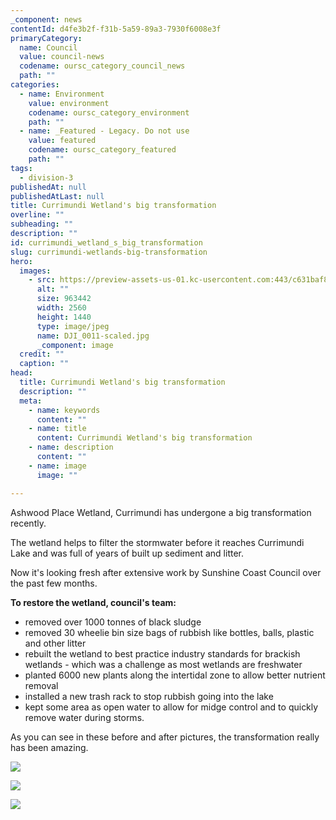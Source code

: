 ```yaml
---
_component: news
contentId: d4fe3b2f-f31b-5a59-89a3-7930f6008e3f
primaryCategory:
  name: Council
  value: council-news
  codename: oursc_category_council_news
  path: ""
categories:
  - name: Environment
    value: environment
    codename: oursc_category_environment
    path: ""
  - name: _Featured - Legacy. Do not use
    value: featured
    codename: oursc_category_featured
    path: ""
tags:
  - division-3
publishedAt: null
publishedAtLast: null
title: Currimundi Wetland's big transformation
overline: ""
subheading: ""
description: ""
id: currimundi_wetland_s_big_transformation
slug: currimundi-wetlands-big-transformation
hero:
  images:
    - src: https://preview-assets-us-01.kc-usercontent.com:443/c631baf8-1b46-001f-580c-d0001b68b4a8/10f333cb-b082-4ac9-9156-64f5882607d3/DJI_0011-scaled.jpg
      alt: ""
      size: 963442
      width: 2560
      height: 1440
      type: image/jpeg
      name: DJI_0011-scaled.jpg
      _component: image
  credit: ""
  caption: ""
head:
  title: Currimundi Wetland's big transformation
  description: ""
  meta:
    - name: keywords
      content: ""
    - name: title
      content: Currimundi Wetland's big transformation
    - name: description
      content: ""
    - name: image
      image: ""

---
```

Ashwood Place Wetland, Currimundi has undergone a big transformation recently.

The wetland helps to filter the stormwater before it reaches Currimundi Lake and was full of years of built up sediment and litter.

Now it's looking fresh after extensive work by Sunshine Coast Council over the past few months.

**To restore the wetland, council's team:**

*   removed over 1000 tonnes of black sludge
*   removed 30 wheelie bin size bags of rubbish like bottles, balls, plastic and other litter
*   rebuilt the wetland to best practice industry standards for brackish wetlands - which was a challenge as most wetlands are freshwater
*   planted 6000 new plants along the intertidal zone to allow better nutrient removal
*   installed a new trash rack to stop rubbish going into the lake
*   kept some area as open water to allow for midge control and to quickly remove water during storms.

As you can see in these before and after pictures, the transformation really has been amazing.

![](https://preview-assets-us-01.kc-usercontent.com:443/c631baf8-1b46-001f-580c-d0001b68b4a8/902cc893-4daf-40a7-b190-3fee5e6c38fb/1.png)

![](https://preview-assets-us-01.kc-usercontent.com:443/c631baf8-1b46-001f-580c-d0001b68b4a8/7fe07e82-d26d-448c-8bcd-2bd74ad6329c/2.png)

![](https://preview-assets-us-01.kc-usercontent.com:443/c631baf8-1b46-001f-580c-d0001b68b4a8/719ea3ed-d67a-4a5f-a49b-597527384208/3.png)

